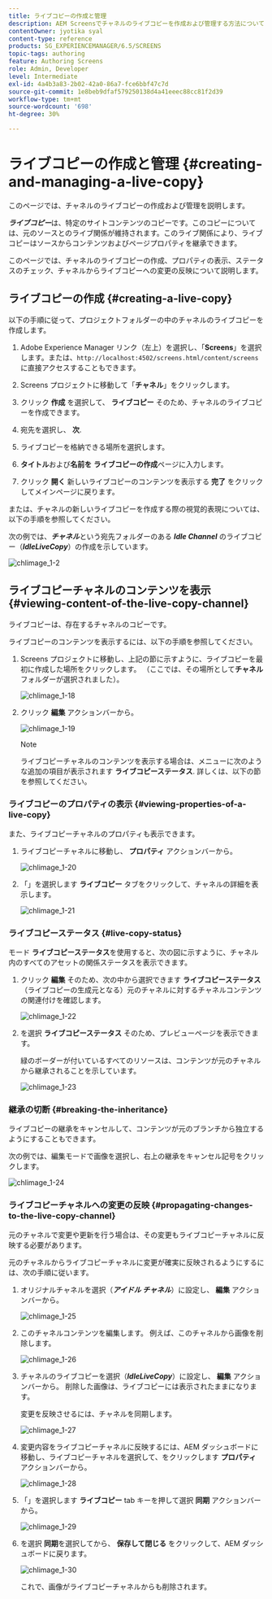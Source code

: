 ```yaml
---
title: ライブコピーの作成と管理
description: AEM Screensでチャネルのライブコピーを作成および管理する方法について説明します。
contentOwner: jyotika syal
content-type: reference
products: SG_EXPERIENCEMANAGER/6.5/SCREENS
topic-tags: authoring
feature: Authoring Screens
role: Admin, Developer
level: Intermediate
exl-id: 4a4b3a83-2b02-42a0-86a7-fce6bbf47c7d
source-git-commit: 1e8beb9dfaf579250138d4a41eeec88cc81f2d39
workflow-type: tm+mt
source-wordcount: '698'
ht-degree: 30%

---
```


# ライブコピーの作成と管理 {#creating-and-managing-a-live-copy}

このページでは、チャネルのライブコピーの作成および管理を説明します。

***ライブコピー***&#x200B;は、特定のサイトコンテンツのコピーです。このコピーについては、元のソースとのライブ関係が維持されます。このライブ関係により、ライブコピーはソースからコンテンツおよびページプロパティを継承できます。

このページでは、チャネルのライブコピーの作成、プロパティの表示、ステータスのチェック、チャネルからライブコピーへの変更の反映について説明します。


## ライブコピーの作成 {#creating-a-live-copy}

以下の手順に従って、プロジェクトフォルダーの中のチャネルのライブコピーを作成します。

1. Adobe Experience Manager リンク（左上）を選択し、「**Screens**」を選択します。または、`http://localhost:4502/screens.html/content/screens` に直接アクセスすることもできます。

1. Screens プロジェクトに移動して「**チャネル**」をクリックします。
1. クリック **作成** を選択して、 **ライブコピー** そのため、チャネルのライブコピーを作成できます。
1. 宛先を選択し、 **次**.
1. ライブコピーを格納できる場所を選択します。
1. **タイトル**&#x200B;および&#x200B;**名前を** **ライブコピーの作成**&#x200B;ページに入力します。

1. クリック **開く** 新しいライブコピーのコンテンツを表示する **完了** をクリックしてメインページに戻ります。

または、チャネルの新しいライブコピーを作成する際の視覚的表現については、以下の手順を参照してください。

次の例では、***チャネル***&#x200B;という宛先フォルダーのある ***Idle Channel*** のライブコピー（***IdleLiveCopy***）の作成を示しています。

![chlimage_1-2](assets/chlimage_1-2.gif)

## ライブコピーチャネルのコンテンツを表示 {#viewing-content-of-the-live-copy-channel}

ライブコピーは、存在するチャネルのコピーです。

ライブコピーのコンテンツを表示するには、以下の手順を参照してください。

1. Screens プロジェクトに移動し、上記の節に示すように、ライブコピーを最初に作成した場所をクリックします。 （ここでは、その場所として&#x200B;**チャネル**&#x200B;フォルダーが選択されました）。

   ![chlimage_1-18](assets/chlimage_1-18.png)

1. クリック **編集** アクションバーから。

   ![chlimage_1-19](assets/chlimage_1-19.png)

   >[!NOTE]
   >
   >ライブコピーチャネルのコンテンツを表示する場合は、メニューに次のような追加の項目が表示されます **ライブコピーステータス**. 詳しくは、以下の節を参照してください。

### ライブコピーのプロパティの表示 {#viewing-properties-of-a-live-copy}

また、ライブコピーチャネルのプロパティも表示できます。

1. ライブコピーチャネルに移動し、 **プロパティ** アクションバーから。

   ![chlimage_1-20](assets/chlimage_1-20.png)

1. 「」を選択します **ライブコピー** タブをクリックして、チャネルの詳細を表示します。

   ![chlimage_1-21](assets/chlimage_1-21.png)

### ライブコピーステータス {#live-copy-status}

モード **ライブコピーステータス**&#x200B;を使用すると、次の図に示すように、チャネル内のすべてのアセットの関係ステータスを表示できます。

1. クリック **編集** そのため、次の中から選択できます **ライブコピーステータス** （ライブコピーの生成元となる）元のチャネルに対するチャネルコンテンツの関連付けを確認します。

   ![chlimage_1-22](assets/chlimage_1-22.png)

1. を選択 **ライブコピーステータス** そのため、プレビューページを表示できます。

   緑のボーダーが付いているすべてのリソースは、コンテンツが元のチャネルから継承されることを示しています。

   ![chlimage_1-23](assets/chlimage_1-23.png)

### 継承の切断 {#breaking-the-inheritance}

ライブコピーの継承をキャンセルして、コンテンツが元のブランチから独立するようにすることもできます。

次の例では、編集モードで画像を選択し、右上の継承をキャンセル記号をクリックします。

![chlimage_1-24](assets/chlimage_1-24.png)

### ライブコピーチャネルへの変更の反映 {#propagating-changes-to-the-live-copy-channel}

元のチャネルで変更や更新を行う場合は、その変更もライブコピーチャネルに反映する必要があります。

元のチャネルからライブコピーチャネルに変更が確実に反映されるようにするには、次の手順に従います。

1. オリジナルチャネルを選択（***アイドル チャネル***）に設定し、 **編集** アクションバーから。

   ![chlimage_1-25](assets/chlimage_1-25.png)

1. このチャネルコンテンツを編集します。 例えば、このチャネルから画像を削除します。

   ![chlimage_1-26](assets/chlimage_1-26.png)

1. チャネルのライブコピーを選択（***IdleLiveCopy***）に設定し、 **編集** アクションバーから。 削除した画像は、ライブコピーには表示されたままになります。

   変更を反映させるには、チャネルを同期します。

   ![chlimage_1-27](assets/chlimage_1-27.png)

1. 変更内容をライブコピーチャネルに反映するには、AEM ダッシュボードに移動し、ライブコピーチャネルを選択して、をクリックします **プロパティ** アクションバーから。

   ![chlimage_1-28](assets/chlimage_1-28.png)

1. 「」を選択します **ライブコピー** tab キーを押して選択 **同期** アクションバーから。

   ![chlimage_1-29](assets/chlimage_1-29.png)

1. を選択 **同期**&#x200B;を選択してから、 **保存して閉じる** をクリックして、AEM ダッシュボードに戻ります。

   ![chlimage_1-30](assets/chlimage_1-30.png)

   これで、画像がライブコピーチャネルからも削除されます。

